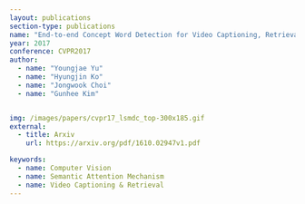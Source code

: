 ```yaml
---
layout: publications
section-type: publications
name: "End-to-end Concept Word Detection for Video Captioning, Retrieval, and Question Answering"
year: 2017
conference: CVPR2017
author:
  - name: "Youngjae Yu"
  - name: "Hyungjin Ko"
  - name: "Jongwook Choi"
  - name: "Gunhee Kim"


img: /images/papers/cvpr17_lsmdc_top-300x185.gif
external:
  - title: Arxiv
    url: https://arxiv.org/pdf/1610.02947v1.pdf

keywords:
  - name: Computer Vision
  - name: Semantic Attention Mechanism
  - name: Video Captioning & Retrieval
---
```



